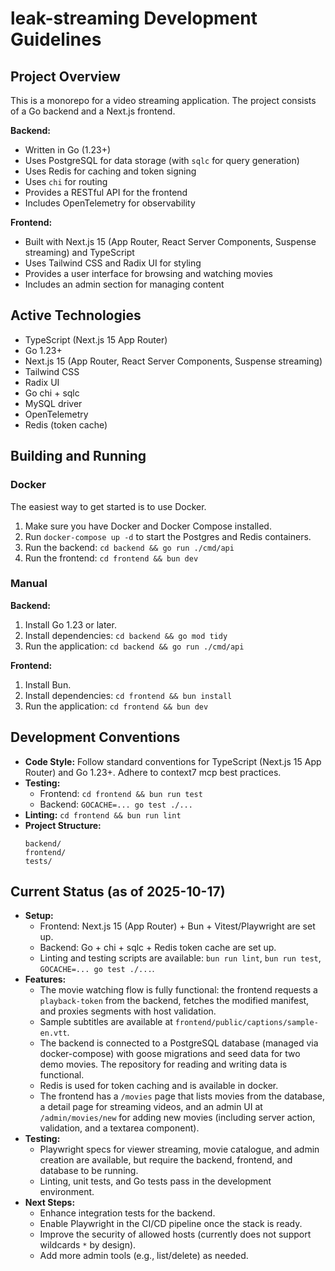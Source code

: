 # leak-streaming Development Guidelines

## Project Overview

This is a monorepo for a video streaming application. The project consists of a Go backend and a Next.js frontend.

**Backend:**

*   Written in Go (1.23+)
*   Uses PostgreSQL for data storage (with `sqlc` for query generation)
*   Uses Redis for caching and token signing
*   Uses `chi` for routing
*   Provides a RESTful API for the frontend
*   Includes OpenTelemetry for observability

**Frontend:**

*   Built with Next.js 15 (App Router, React Server Components, Suspense streaming) and TypeScript
*   Uses Tailwind CSS and Radix UI for styling
*   Provides a user interface for browsing and watching movies
*   Includes an admin section for managing content

## Active Technologies

- TypeScript (Next.js 15 App Router)
- Go 1.23+
- Next.js 15 (App Router, React Server Components, Suspense streaming)
- Tailwind CSS
- Radix UI
- Go chi + sqlc
- MySQL driver
- OpenTelemetry
- Redis (token cache)

## Building and Running

### Docker

The easiest way to get started is to use Docker.

1.  Make sure you have Docker and Docker Compose installed.
2.  Run `docker-compose up -d` to start the Postgres and Redis containers.
3.  Run the backend: `cd backend && go run ./cmd/api`
4.  Run the frontend: `cd frontend && bun dev`

### Manual

**Backend:**

1.  Install Go 1.23 or later.
2.  Install dependencies: `cd backend && go mod tidy`
3.  Run the application: `cd backend && go run ./cmd/api`

**Frontend:**

1.  Install Bun.
2.  Install dependencies: `cd frontend && bun install`
3.  Run the application: `cd frontend && bun dev`

## Development Conventions

*   **Code Style:** Follow standard conventions for TypeScript (Next.js 15 App Router) and Go 1.23+. Adhere to context7 mcp best practices.
*   **Testing:**
    *   Frontend: `cd frontend && bun run test`
    *   Backend: `GOCACHE=... go test ./...`
*   **Linting:** `cd frontend && bun run lint`
*   **Project Structure:**
    ```
    backend/
    frontend/
    tests/
    ```

## Current Status (as of 2025-10-17)

*   **Setup:**
    *   Frontend: Next.js 15 (App Router) + Bun + Vitest/Playwright are set up.
    *   Backend: Go + chi + sqlc + Redis token cache are set up.
    *   Linting and testing scripts are available: `bun run lint`, `bun run test`, `GOCACHE=... go test ./...`.
*   **Features:**
    *   The movie watching flow is fully functional: the frontend requests a `playback-token` from the backend, fetches the modified manifest, and proxies segments with host validation.
    *   Sample subtitles are available at `frontend/public/captions/sample-en.vtt`.
    *   The backend is connected to a PostgreSQL database (managed via docker-compose) with goose migrations and seed data for two demo movies. The repository for reading and writing data is functional.
    *   Redis is used for token caching and is available in docker.
    *   The frontend has a `/movies` page that lists movies from the database, a detail page for streaming videos, and an admin UI at `/admin/movies/new` for adding new movies (including server action, validation, and a textarea component).
*   **Testing:**
    *   Playwright specs for viewer streaming, movie catalogue, and admin creation are available, but require the backend, frontend, and database to be running.
    *   Linting, unit tests, and Go tests pass in the development environment.
*   **Next Steps:**
    *   Enhance integration tests for the backend.
    *   Enable Playwright in the CI/CD pipeline once the stack is ready.
    *   Improve the security of allowed hosts (currently does not support wildcards `*` by design).
    *   Add more admin tools (e.g., list/delete) as needed.
